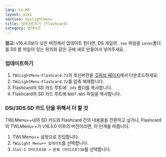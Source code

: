 ```yaml
---
lang: ko-KR
layout: wiki
section: twilightmenu
title: 업데이트하기 (Flashcard)
category: 업데이트
---
```


**참고:** v16.4.0보다 낮은 버전에서 업데이트 한다면, DS 게임의 `.sav` 파일을 `saves`폴더를 DS 롬 파일이 있는 위치와 같은 곳에 새로 만들어서 넣어주세요.

### 업데이트하기
1. `TWiLightMenu-Flashcard.7z`의 최신버전을 [깃허브 페이지](https://github.com/DS-Homebrew/TWiLightMenu/releases)에서 다운로드하세요.
1. `TWiLightMenu-Flashcard.7z`를 압축 해제합니다.
1. Flashcard의 SD 카드 루트에 `_nds` 폴더를 복사합니다.
1. Flashcard의 SD 카드 루트에 `BOOT.NDS` 파일을 복사합니다.

### DSi/3DS SD 카드 단을 위해서 더 할 것

TWLMenu++내의 SD 카드와 Flashcard 간의 내용물을 전환하고 싶거나, Flashcard의 TWLMenu++가 v16.3.0 이후의 버전이라면, 이 단계를 따릅니다.

1. TWLMenu++ 설정으로 진입합니다.
1. `TWiLight Menu++ 업데이트`를 선택합니다.
1. `Slot-1 마이크로SD > 본체 (마이크로)SD`를 선택합니다.
